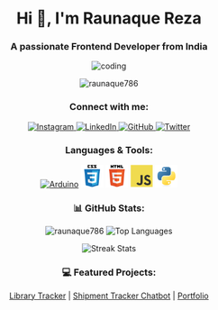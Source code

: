 <h1 align="center">Hi 👋, I'm Raunaque Reza</h1>
<h3 align="center">A passionate Frontend Developer from India</h3>

<p align="center">
  <img src="https://i.pinimg.com/originals/81/17/8b/81178b47a8598f0c81c4799f2cdd4057.gif" alt="coding" width="300"/>
</p>

<p align="center">
  <img src="https://komarev.com/ghpvc/?username=raunaque786&label=Profile%20views&color=0e75b6&style=flat" alt="raunaque786" />
</p>

<h3 align="center">Connect with me:</h3>
<p align="center">
  <a href="https://instagram.com/raunaque_reza" target="_blank">
    <img src="https://raw.githubusercontent.com/rahuldkjain/github-profile-readme-generator/master/src/images/icons/Social/instagram.svg" alt="Instagram" width="30" />
  </a>
  <a href="https://linkedin.com/in/raunaque_reza" target="_blank">
    <img src="https://cdn.jsdelivr.net/npm/simple-icons@v10/icons/linkedin.svg" alt="LinkedIn" width="30" />
  </a>
  <a href="https://github.com/raunaque786" target="_blank">
    <img src="https://cdn.jsdelivr.net/npm/simple-icons@v10/icons/github.svg" alt="GitHub" width="30" />
  </a>
  <a href="https://twitter.com/raunaque_reza" target="_blank">
    <img src="https://cdn.jsdelivr.net/npm/simple-icons@v10/icons/twitter.svg" alt="Twitter" width="30" />
  </a>
</p>

<h3 align="center">Languages & Tools:</h3>
<p align="center">
  <a href="https://www.arduino.cc/" target="_blank"><img src="https://cdn.worldvectorlogo.com/logos/arduino-1.svg" alt="Arduino" width="40" height="40"/></a>
  <a href="https://www.w3schools.com/css/" target="_blank"><img src="https://raw.githubusercontent.com/devicons/devicon/master/icons/css3/css3-original-wordmark.svg" alt="CSS3" width="40" height="40"/></a>
  <a href="https://www.w3.org/html/" target="_blank"><img src="https://raw.githubusercontent.com/devicons/devicon/master/icons/html5/html5-original-wordmark.svg" alt="HTML5" width="40" height="40"/></a>
  <a href="https://developer.mozilla.org/en-US/docs/Web/JavaScript" target="_blank"><img src="https://raw.githubusercontent.com/devicons/devicon/master/icons/javascript/javascript-original.svg" alt="JavaScript" width="40" height="40"/></a>
  <a href="https://www.python.org" target="_blank"><img src="https://raw.githubusercontent.com/devicons/devicon/master/icons/python/python-original.svg" alt="Python" width="40" height="40"/></a>
</p>

<h3 align="center">📊 GitHub Stats:</h3>
<p align="center">
  <img src="https://github-readme-stats.vercel.app/api?username=raunaque786&show_icons=true&locale=en&theme=radical" alt="raunaque786" />
  <img src="https://github-readme-stats.vercel.app/api/top-langs/?username=raunaque786&layout=compact&theme=radical" alt="Top Languages" />
</p>

<p align="center">
  <img src="https://github-readme-streak-stats.herokuapp.com/?user=raunaque786&theme=radical" alt="Streak Stats" />
</p>

<h3 align="center">💻 Featured Projects:</h3>
<p align="center">
  <a href="https://github.com/raunaque786/Library-tracker" target="_blank">Library Tracker</a> |
  <a href="https://github.com/raunaque786/Shipment-Tracker-Chatbot" target="_blank">Shipment Tracker Chatbot</a> |
  <a href="https://github.com/raunaque786/Portfolio" target="_blank">Portfolio</a>
</p>
